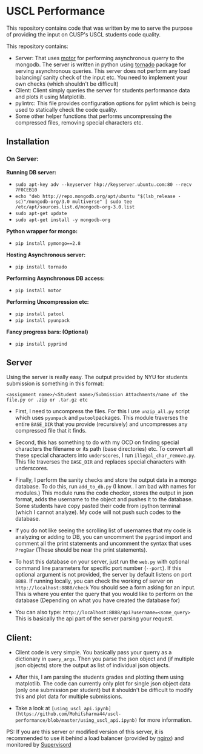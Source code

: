 
USCL Performance
========
This repository contains code that was written by me to serve the purpose of providing the input on CUSP's USCL students code quality.

This repository contains:
- Server: That uses [motor](https://motor.readthedocs.org/en/stable/) for performing asynchronous querry to the mongodb. The server is written in python using [tornado](http://tornado.readthedocs.org/en/latest/guide.html) package for serving asynchronous queries. This server does not perform any load balancing/ sanity check of the input etc. You need to implement your own checks (which shouldn't be difficult)
- Client: Client simply queries the server for students performance data and plots it using Matplotlib.
- pylintrc: This file provides configuration options for pylint which is being used to statically check the code quality.
- Some other helper functions that performs uncompressing the compressed files, removing special characters etc.

## Installation
### On Server:
**Running DB server:**

* `sudo apt-key adv --keyserver hkp://keyserver.ubuntu.com:80 --recv 7F0CEB10`
* `echo "deb http://repo.mongodb.org/apt/ubuntu "$(lsb_release -sc)"/mongodb-org/3.0 multiverse" | sudo tee /etc/apt/sources.list.d/mongodb-org-3.0.list`
* `sudo apt-get update`
* `sudo apt-get install -y mongodb-org`

**Python wrapper for mongo:**

* `pip install pymongo==2.8`

**Hosting Asynchronous server:**

* `pip install tornado`

**Performing Asynchronous DB access:**

* `pip install motor`

**Performing Uncompression etc:**

* `pip install patool`
* `pip install pyunpack`

**Fancy progress bars: (Optional)**

* `pip install pyprind`

## Server
Using the server is really easy. The output provided by NYU for students submission is something in this format: 
```
<assignment name>/<Student name>/Submission Attachments/name of the file.py or .zip or .tar.gz etc
```
* First, I need to uncompress the files. For this I use `unzip_all.py` script which uses `pyunpack` and `patool`packages. This module traverses the entire `BASE_DIR` that you provide (recursively) and uncompresses any compressed file that it finds.

* Second, this has something to do with my OCD on finding special characters the filename or its path (base directories) etc. To convert all these special characters into `underscores`, I run `illegal_char_remove.py`. This file traverses the `BASE_DIR` and replaces special characters with underscores.

* Finally, I perform the sanity checks and store the output data in a mongo database. To do this, run `add_to_db.py` (I know.. I am bad with names for modules.) This module runs the code checker, stores the output in json format, adds the username to the object and pushes it to the database. Some students have copy pasted their code from ipython terminal (which I cannot analyze). My code will not push such codes to the database. 

* If you do not like seeing the scrolling list of usernames that my code is analyzing or adding to DB, you can uncomment the `pygrind` import and comment all the print statements and uncomment the syntax that uses `ProgBar` (These should be near the print statements).

* To host this database on your server, just run the `web.py` with optional command line parameters for specific port number (`--port`). If this optional argument is not provided, the server by default listens on port `8888`. If running locally, you can check the working of server on `http://localhost:8888/check` You should see a form asking for an input. This is where you enter the query that you would like to perform on the database (Depending on what you have created the database for)

* You can also type: `http://localhost:8888/api?username=<some_query>` This is basically the api part of the server parsing your request. 

## Client:
* Client code is very simple. You basically pass your querry as a dictionary in `query_args`. Then you parse the json object and (if multiple json objects) store the output as list of individual json objects.

* After this, I am parsing the students grades and plotting them using matplotlib. The code can currently only plot for single json object data (only one submission per student) but it shouldn't be difficult to modify this and plot data for multiple submissions.

* Take a look at `[using_uscl_api.ipynb](https://github.com/Mohitsharma44/uscl-performance/blob/master/using_uscl_api.ipynb)` for more information.

PS: If you are this server or modified version of this server, it is recommended to use it behind a load balancer (provided by [nginx](http://wiki.nginx.org/Main)) and monitored by [Supervisord](http://supervisord.org/)
